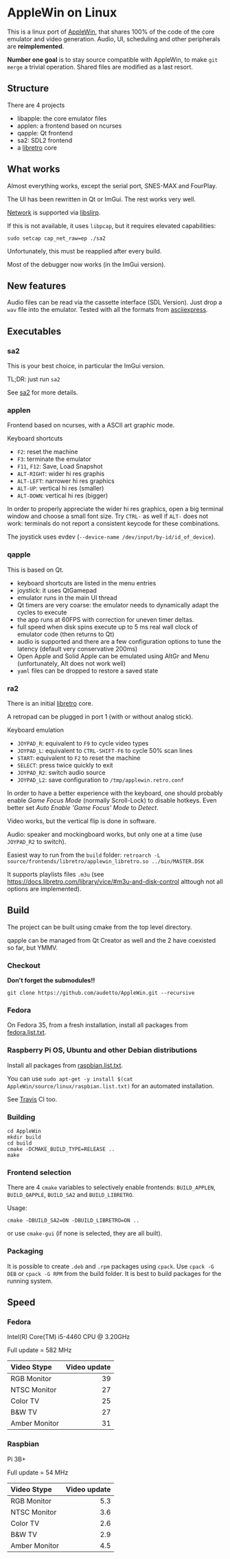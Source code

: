 # AppleWin on Linux

This is a linux port of [AppleWin](https://github.com/AppleWin/AppleWin), that shares 100% of the code of the core emulator and video generation. Audio, UI, scheduling and other peripherals are **reimplemented**.

**Number one goal** is to stay source compatible with AppleWin, to make `git merge` a trivial operation. Shared files are modified as a last resort.

## Structure

There are 4 projects

* libapple: the core emulator files
* applen: a frontend based on ncurses
* qapple: Qt frontend
* sa2: SDL2 frontend
* a [libretro](https://www.libretro.com) core

##  What works

Almost everything works, except the serial port, SNES-MAX and FourPlay.

The UI has been rewritten in Qt or ImGui. The rest works very well.

[Network](/source/Tfe/README.md) is supported via [libslirp](https://gitlab.freedesktop.org/slirp/libslirp).

If this is not available, it uses `libpcap`, but it requires elevated capabilities:

`sudo setcap cap_net_raw=ep ./sa2`

Unfortunately, this must be reapplied after every build.

Most of the debugger now works (in the ImGui version).

## New features

Audio files can be read via the cassette interface (SDL Version). Just drop a `wav` file into the emulator. Tested with all the formats from [asciiexpress](https://asciiexpress.net/).

## Executables

### sa2

This is your best choice, in particular the ImGui version.

TL;DR: just run ``sa2``

See [sa2](/source/frontends/sdl/README.md) for more details.

### applen

Frontend based on ncurses, with a ASCII art graphic mode.

Keyboard shortcuts

* ``F2``: reset the machine
* ``F3``: terminate the emulator
* ``F11``, ``F12``: Save, Load Snapshot
* ``ALT-RIGHT``: wider hi res graphis
* ``ALT-LEFT``: narrower hi res graphics
* ``ALT-UP``: vertical hi res (smaller)
* ``ALT-DOWN``: vertical hi res (bigger)

In order to properly appreciate the wider hi res graphics, open a big terminal window and choose a small font size.
Try ``CTRL-`` as well if ``ALT-`` does not work: terminals do not report a consistent keycode for these combinations.

The joystick uses evdev (``--device-name /dev/input/by-id/id_of_device``).

### qapple

This is based on Qt.

* keyboard shortcuts are listed in the menu entries
* joystick: it uses QtGamepad
* emulator runs in the main UI thread
* Qt timers are very coarse: the emulator needs to dynamically adapt the cycles to execute
* the app runs at 60FPS with correction for uneven timer deltas.
* full speed when disk spins execute up to 5 ms real wall clock of emulator code (then returns to Qt)
* audio is supported and there are a few configuration options to tune the latency (default very conservative 200ms)
* Open Apple and Solid Apple can be emulated using AltGr and Menu (unfortunately, Alt does not work well)
* ``yaml`` files can be dropped to restore a saved state

### ra2

There is an initial [libretro](https://docs.libretro.com/development/cores/developing-cores/) core.

A retropad can be plugged in port 1 (with or without analog stick).

Keyboard emulation

* ``JOYPAD_R``: equivalent to ``F9`` to cycle video types
* ``JOYPAD_L``: equivalent to ``CTRL-SHIFT-F6`` to cycle 50% scan lines
* ``START``: equivalent to ``F2`` to reset the machine
* ``SELECT``: press twice quickly to exit
* ``JOYPAD_R2``: switch audio source
* ``JOYPAD_L2``: save configuration to `/tmp/applewin.retro.conf`

In order to have a better experience with the keyboard, one should probably enable *Game Focus Mode* (normally Scroll-Lock) to disable hotkeys. Even better set *Auto Enable 'Game Focus' Mode* to *Detect*.

Video works, but the vertical flip is done in software.

Audio: speaker and mockingboard works, but only one at a time (use ``JOYPAD_R2`` to switch).

Easiest way to run from the ``build`` folder:
``retroarch -L source/frontends/libretro/applewin_libretro.so ../bin/MASTER.DSK``

It supports playlists files `.m3u` (see https://docs.libretro.com/library/vice/#m3u-and-disk-control alttough not all options are implemented).

## Build

The project can be built using cmake from the top level directory.

qapple can be managed from Qt Creator as well and the 2 have coexisted so far, but YMMV.

### Checkout

**Don't forget the submodules!!**

```
git clone https://github.com/audetto/AppleWin.git --recursive
```

### Fedora

On Fedora 35, from a fresh installation, install all packages from [fedora.list.txt](/source/linux/fedora.list.txt).

### Raspberry Pi OS, Ubuntu and other Debian distributions

Install all packages from [raspbian.list.txt](/source/linux/raspbian.list.txt).

You can use `sudo apt-get -y install $(cat AppleWin/source/linux/raspbian.list.txt)` for an automated installation.

See [Travis](/.travis.yml) CI too.

### Building

```
cd AppleWin
mkdir build
cd build
cmake -DCMAKE_BUILD_TYPE=RELEASE ..
make
```

### Frontend selection

There are 4 `cmake` variables to selectively enable frontends: `BUILD_APPLEN`, `BUILD_QAPPLE`, `BUILD_SA2` and `BUILD_LIBRETRO`.

Usage:

```
cmake -DBUILD_SA2=ON -DBUILD_LIBRETRO=ON ..
```

or use `cmake-gui` (if none is selected, they are all built).

### Packaging

It is possible to create `.deb` and `.rpm` packages using `cpack`. Use `cpack -G DEB` or `cpack -G RPM` from the build folder. It is best to build packages for the running system.

## Speed

### Fedora

Intel(R) Core(TM) i5-4460  CPU @ 3.20GHz

Full update = 582 MHz

| Video Stype | Video update |
| :--- | ---: |
| RGB Monitor | 39 |
| NTSC Monitor | 27 |
| Color TV | 25 |
| B&W TV | 27 |
| Amber Monitor | 31 |

### Raspbian

Pi 3B+

Full update = 54 MHz

| Video Stype | Video update |
| :--- | ---: |
| RGB Monitor | 5.3 |
| NTSC Monitor | 3.6 |
| Color TV | 2.6 |
| B&W TV | 2.9 |
| Amber Monitor | 4.5 |
